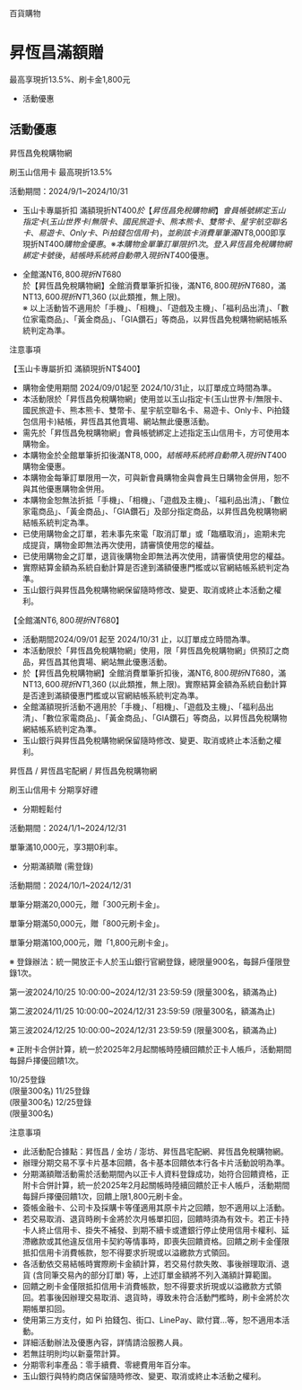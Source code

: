 百貨購物

# 昇恆昌滿額贈  

最高享現折13.5%、刷卡金1,800元

  * 活動優惠

## 活動優惠

昇恆昌免稅購物網

刷玉山信用卡 最高現折13.5%

活動期間：2024/9/1~2024/10/31

  * 玉山卡專屬折扣 滿額現折NT$400  
於【昇恆昌免稅購物網】會員帳號綁定玉山指定卡 (玉山世界卡 /
無限卡、國民旅遊卡、熊本熊卡、雙幣卡、星宇航空聯名卡、易遊卡、Only卡、Pi拍錢包信用卡)，並刷該卡消費單筆滿NT$8,000即享現折NT$400購物金優惠。  
※ 本購物金單筆訂單限折1次。登入昇恆昌免稅購物網綁定卡號後，結帳時系統將自動帶入現折NT$400優惠。

  * 全館滿NT$6,800 現折NT$680  
於【昇恆昌免稅購物網】全館消費單筆折扣後，滿NT$6,800現折NT$680，滿NT$13,600現折 NT$1,360 (以此類推，無上限)。  
※
以上活動皆不適用於「手機」、「相機」、「遊戲及主機」、「福利品出清」、「數位家電商品」、「黃金商品」、「GIA鑽石」等商品，以昇恆昌免稅購物網結帳系統判定為準。

注意事項

【玉山卡專屬折扣 滿額現折NT$400】

  * 購物金使用期間 2024/09/01起至 2024/10/31止，以訂單成立時間為準。
  * 本活動限於「昇恆昌免稅購物網」使用並以玉山指定卡(玉山世界卡/無限卡、國民旅遊卡、熊本熊卡、雙幣卡、星宇航空聯名卡、易遊卡、Only卡、Pi拍錢包信用卡)結帳，昇恆昌其他賣場、網站無此優惠活動。
  * 需先於「昇恆昌免稅購物網」會員帳號綁定上述指定玉山信用卡，方可使用本購物金。
  * 本購物金於全館單筆折扣後滿NT$8,000，結帳時系統將自動帶入現折NT$400購物金優惠。
  * 本購物金每筆訂單限用一次，可與新會員購物金與會員生日購物金併用，恕不與其他優惠購物金併用。
  * 本購物金恕無法折抵「手機」、「相機」、「遊戲及主機」、「福利品出清」、「數位家電商品」、「黃金商品」、「GIA鑽石」及部分指定商品，以昇恆昌免稅購物網結帳系統判定為準。
  * 已使用購物金之訂單，若未事先來電「取消訂單」或「臨櫃取消」，逾期未完成提貨，購物金即無法再次使用，請審慎使用您的權益。
  * 已使用購物金之訂單，退貨後購物金即無法再次使用，請審慎使用您的權益。
  * 實際結算金額為系統自動計算是否達到滿額優惠門檻或以官網結帳系統判定為準。
  * 玉山銀行與昇恆昌免稅購物網保留隨時修改、變更、取消或終止本活動之權利。

【全館滿NT$6,800現折NT$680】

  * 活動期間2024/09/01 起至 2024/10/31 止，以訂單成立時間為準。
  * 本活動限於「昇恆昌免稅購物網」使用，限「昇恆昌免稅購物網」供預訂之商品，昇恆昌其他賣場、網站無此優惠活動。
  * 於【昇恆昌免稅購物網】全館消費單筆折扣後，滿NT$6,800現折NT$680，滿NT$13,600現折 NT$1,360 (以此類推，無上限)。實際結算金額為系統自動計算是否達到滿額優惠門檻或以官網結帳系統判定為準。
  * 全館滿額現折活動不適用於「手機」、「相機」、「遊戲及主機」、「福利品出清」、「數位家電商品」、「黃金商品」、「GIA鑽石」等商品，以昇恆昌免稅購物網結帳系統判定為準。
  * 玉山銀行與昇恆昌免稅購物網保留隨時修改、變更、取消或終止本活動之權利。

昇恆昌 / 昇恆昌宅配網 / 昇恆昌免稅購物網

刷玉山信用卡 分期享好禮

  * 分期輕鬆付

活動期間：2024/1/1~2024/12/31

單筆滿10,000元，享3期0利率。

  * 分期滿額贈 (需登錄)

活動期間：2024/10/1~2024/12/31

單筆分期滿20,000元，贈「300元刷卡金」。

單筆分期滿50,000元，贈「800元刷卡金」。

單筆分期滿100,000元，贈「1,800元刷卡金」。

※ 登錄辦法：統一開放正卡人於玉山銀行官網登錄，總限量900名，每歸戶僅限登錄1次。

第一波2024/10/25 10:00:00~2024/12/31 23:59:59 (限量300名，額滿為止)

第二波2024/11/25 10:00:00~2024/12/31 23:59:59 (限量300名，額滿為止)

第三波2024/12/25 10:00:00~2024/12/31 23:59:59 (限量300名，額滿為止)

※ 正附卡合併計算，統一於2025年2月起關帳時陸續回饋於正卡人帳戶，活動期間每歸戶擇優回饋1次。

10/25登錄  
(限量300名) 11/25登錄  
(限量300名) 12/25登錄  
(限量300名)

注意事項

  * 此活動配合據點：昇恆昌 / 金坊 / 澎坊、昇恆昌宅配網、昇恆昌免稅購物網。
  * 辦理分期交易不享卡片基本回饋，各卡基本回饋依本行各卡片活動說明為準。
  * 分期滿額贈活動需於活動期間內以正卡人資料登錄成功，始符合回饋資格，正附卡合併計算，統一於2025年2月起關帳時陸續回饋於正卡人帳戶，活動期間每歸戶擇優回饋1次，回饋上限1,800元刷卡金。
  * 簽帳金融卡、公司卡及採購卡等僅適用其原卡片之回饋，恕不適用以上活動。
  * 若交易取消、退貨時刷卡金將於次月帳單扣回，回饋時須為有效卡。若正卡持卡人終止信用卡、掛失不補發、到期不續卡或遭銀行停止使用信用卡權利、延滯繳款或其他違反信用卡契約等情事時，即喪失回饋資格。回饋之刷卡金僅限抵扣信用卡消費帳款，恕不得要求折現或以溢繳款方式領回。
  * 各活動依交易結帳時實際刷卡金額計算，若交易付款失敗、事後辦理取消、退貨 (含同筆交易內的部分訂單) 等，上述訂單金額將不列入滿額計算範圍。
  * 回饋之刷卡金僅限抵扣信用卡消費帳款，恕不得要求折現或以溢繳款方式領回。若事後因辦理交易取消、退貨時，導致未符合活動門檻時，刷卡金將於次期帳單扣回。
  * 使用第三方支付，如 Pi 拍錢包、街口、LinePay、歐付寶…等，恕不適用本活動。
  * 詳細活動辦法及優惠內容，詳情請洽服務人員。
  * 若無註明則均以新臺幣計算。
  * 分期零利率產品：零手續費、零總費用年百分率。
  * 玉山銀行與特約商店保留隨時修改、變更、取消或終止本活動之權利。


